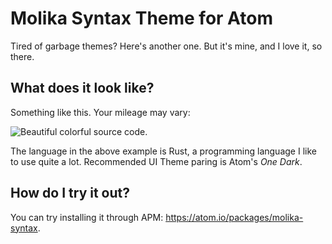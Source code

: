# Molika Syntax Theme for Atom
Tired of garbage themes?
Here's another one.
But it's mine, and I love it, so there.

## What does it look like?
Something like this. Your mileage may vary:

![Beautiful colorful source code.](https://raw.githubusercontent.com/slightknack/molika-syntax/master/example.png)

The language in the above example is Rust,
a programming language I like to use quite a lot.
Recommended UI Theme paring is Atom's *One Dark*.

## How do I try it out?
You can try installing it through APM: https://atom.io/packages/molika-syntax.
